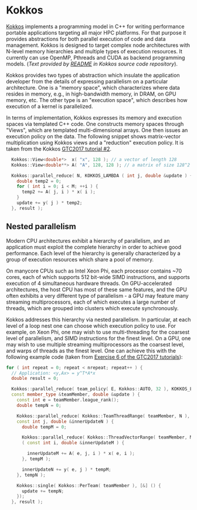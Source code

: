 # Kokkos

[Kokkos](https://github.com/kokkos/kokkos) implements a programming model in
C++ for writing performance portable applications targeting all major HPC
platforms. For that purpose it provides abstractions for both parallel
execution of code and data management. Kokkos is designed to target complex
node architectures with N-level memory hierarchies and multiple types of
execution resources. It currently can use OpenMP, Pthreads and CUDA as backend
programming models. (_Text provided by [README](https://github.com/kokkos/kokkos/blob/master/README) in Kokkos source code repository_).

Kokkos provides two types of abstraction which insulate the application
developer from the details of expressing parallelism on a particular
architecture. One is a "memory space", which characterizes where data resides
in memory, e.g., in high-bandwidth memory, in DRAM, on GPU memory, etc. The
other type is an "execution space", which describes how execution of a kernel
is parallelized.

In terms of implementation, Kokkos expresses its memory and execution spaces
via templated C++ code. One constructs memory spaces through "Views", which are
templated multi-dimensional arrays. One then issues an execution policy on the
data. The following snippet shows matrix-vector multiplication using Kokkos
views and a "reduction" execution policy. It is taken from the Kokkos [GTC2017
tutorial
\#2](https://github.com/kokkos/kokkos-tutorials/tree/master/GTC2017/Exercises/02).

```C++
  Kokkos::View<double*>  x( "x", 128 ); // a vector of length 128
  Kokkos::View<double**> A( "A", 128, 128 ); // a matrix of size 128^2

  Kokkos::parallel_reduce( N, KOKKOS_LAMBDA ( int j, double &update ) {
    double temp2 = 0;
    for ( int i = 0; i < M; ++i ) {
      temp2 += A( j, i ) * x( i );
    }
    update += y( j ) * temp2;
  }, result );
```

## Nested parallelism

Modern CPU architectures exhibit a hierarchy of parallelism, and an application
must exploit the complete hierarchy in order to achieve good performance. Each
level of the hierarchy is generally characterized by a group of execution
resources which share a pool of memory.

On manycore CPUs such as Intel Xeon Phi, each processor contains ~70 cores,
each of which supports 512 bit-wide SIMD instructions, and supports execution
of 4 simultaneous hardware threads. On GPU-accelerated architectures, the host
CPU has most of these same features, and the GPU often exhibits a very
different type of parallelism - a GPU may feature many streaming
multiprocessors, each of which executes a large number of threads, which are
grouped into clusters which execute synchronously.

Kokkos addresses this hierarchy via nested parallelism. In particular, at each
level of a loop nest one can choose which execution policy to use. For example,
on Xeon Phi, one may wish to use multi-threading for the coarsest level of
parallelism, and SIMD instructions for the finest level. On a GPU, one may wish
to use multiple streaming multiprocessors as the coarsest level, and warps of
threads as the finest level. One can achieve this with the following example
code (taken from [Exercise 6 of the GTC2017
tutorials](https://github.com/kokkos/kokkos-tutorials/tree/master/GTC2017/Exercises/06)):

```C++
for ( int repeat = 0; repeat < nrepeat; repeat++ ) {
  // Application: <y,Ax> = y^T*A*x
  double result = 0;

  Kokkos::parallel_reduce( team_policy( E, Kokkos::AUTO, 32 ), KOKKOS_LAMBDA (
  const member_type &teamMember, double &update ) {
    const int e = teamMember.league_rank();
    double tempN = 0;

    Kokkos::parallel_reduce( Kokkos::TeamThreadRange( teamMember, N ), [&] (
    const int j, double &innerUpdateN ) {
      double tempM = 0;

      Kokkos::parallel_reduce( Kokkos::ThreadVectorRange( teamMember, M ), [&]
      ( const int i, double &innerUpdateM ) {

        innerUpdateM += A( e, j, i ) * x( e, i );
      }, tempM );

      innerUpdateN += y( e, j ) * tempM;
    }, tempN );

    Kokkos::single( Kokkos::PerTeam( teamMember ), [&] () {
      update += tempN;
    });
  }, result );
```
